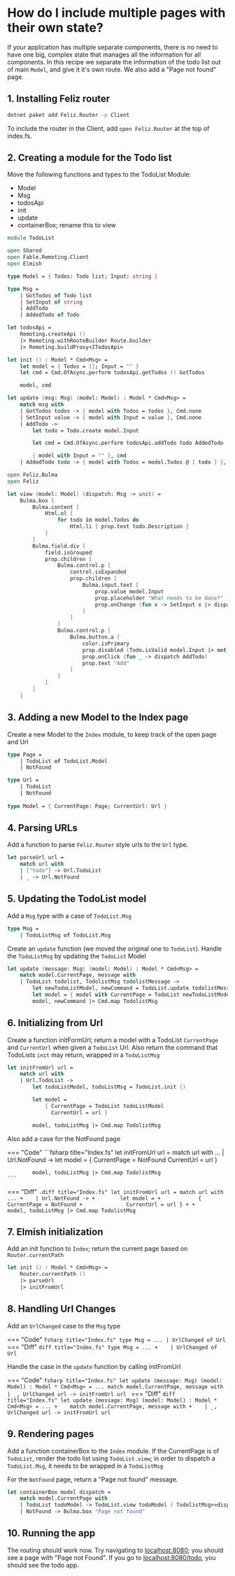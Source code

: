 ﻿# How do I include multiple pages with their own state?
If your application has multiple separate components, there is no need to have one big, complex state that manages all the information for all components. In this recipe we separate the information of the todo list out of main ```Model```, and give it it's own route. We also add a "Page not found" page.

## 1. Installing Feliz router

```bash
dotnet paket add Feliz.Router -p Client
```
To include the router in the Client, add `open Feliz.Router` at the top of index.fs.

## 2. Creating a module for the Todo list
Move the following functions and types to the TodoList Module:
* Model
* Msg
* todosApi
* init
* update
* containerBox; rename this to view

```fsharp title="TodoList.fs"
module TodoList

open Shared
open Fable.Remoting.Client
open Elmish

type Model = { Todos: Todo list; Input: string }

type Msg =
    | GotTodos of Todo list
    | SetInput of string
    | AddTodo
    | AddedTodo of Todo

let todosApi =
    Remoting.createApi ()
    |> Remoting.withRouteBuilder Route.builder
    |> Remoting.buildProxy<ITodosApi>

let init () : Model * Cmd<Msg> =
    let model = { Todos = []; Input = "" }
    let cmd = Cmd.OfAsync.perform todosApi.getTodos () GotTodos

    model, cmd

let update (msg: Msg) (model: Model) : Model * Cmd<Msg> =
    match msg with
    | GotTodos todos -> { model with Todos = todos }, Cmd.none
    | SetInput value -> { model with Input = value }, Cmd.none
    | AddTodo ->
        let todo = Todo.create model.Input

        let cmd = Cmd.OfAsync.perform todosApi.addTodo todo AddedTodo

        { model with Input = "" }, cmd
    | AddedTodo todo -> { model with Todos = model.Todos @ [ todo ] }, Cmd.none

open Feliz.Bulma
open Feliz

let view (model: Model) (dispatch: Msg -> unit) =
    Bulma.box [
        Bulma.content [
            Html.ol [
                for todo in model.Todos do
                    Html.li [ prop.text todo.Description ]
            ]
        ]
        Bulma.field.div [
            field.isGrouped
            prop.children [
                Bulma.control.p [
                    control.isExpanded
                    prop.children [
                        Bulma.input.text [
                            prop.value model.Input
                            prop.placeholder "What needs to be done?"
                            prop.onChange (fun x -> SetInput x |> dispatch)
                        ]
                    ]
                ]
                Bulma.control.p [
                    Bulma.button.a [
                        color.isPrimary
                        prop.disabled (Todo.isValid model.Input |> not)
                        prop.onClick (fun _ -> dispatch AddTodo)
                        prop.text "Add"
                    ]
                ]
            ]
        ]
    ]
```


## 3. Adding a new Model to the Index page

Create a new Model to the `Index` module, to keep track of the open page and Url

```fsharp title="Index.fs"
type Page =
    | TodoList of TodoList.Model
    | NotFound 

type Url =
    | TodoList
    | NotFound
    
type Model = { CurrentPage: Page; CurrentUrl: Url }

```


## 4.  Parsing URLs

Add a function to parse `Feliz.Router` style urls to the `Url` type.

```fsharp title="Index.fs"
let parseUrl url = 
    match url with
    | ["todo"] -> Url.TodoList
    | _ -> Url.NotFound
```

## 5. Updating the TodoList model

Add a `Msg` type with a case of `TodoList.Msg`

```fsharp title="Index.fs"
type Msg =
    | TodoListMsg of TodoList.Msg
```

Create an `update` function (we moved the original one to `TodoList`). Handle the `TodoListMsg` by updating the `TodoList` Model

```fsharp title="Index.fs"
let update (message: Msg) (model: Model) : Model * Cmd<Msg> =
    match model.CurrentPage, message with
    | TodoList todolist, TodolistMsg todolistMessage ->
        let newTodoListModel, newCommand = TodoList.update todolistMessage todolist
        let model = { model with CurrentPage = TodoList newTodoListModel }
        model, newCommand |> Cmd.map TodolistMsg
```

## 6. Initializing from Url

Create a function initFormUrl; return a model with a TodoList `CurrentPage` and `CurrentUrl` when given a `TodoList` Url. Also return the command that TodoLists `init` may return, wrapped in a `TodoListMsg`

```fsharp title="Index.fs"
let initFromUrl url =
    match url with
    | Url.TodoList ->
        let todoListModel, todoListMsg = TodoList.init ()

        let model =
            { CurrentPage = TodoList todoListModel
              CurrentUrl = url }

        model, todoListMsg |> Cmd.map TodolistMsg
```

Also add a case for the NotFound page

=== "Code"
    ```fsharp title="Index.fs"
    let initFromUrl url =
        match url with
        ...
        | Url.NotFound ->
            let model =
                { CurrentPage = NotFound
                  CurrentUrl = url }
    
            model, todoListMsg |> Cmd.map TodolistMsg
    ```
=== "Diff"
    ```.diff title="Index.fs"
     let initFromUrl url =
         match url with
         ...
    +    | Url.NotFound ->
    +        let model =
    +            { CurrentPage = NotFound
    +              CurrentUrl = url }
    +
    +        model, todoListMsg |> Cmd.map TodolistMsg
    ```

## 7. Elmish initialization

Add an init function to `Index`; return the current page based on `Router.currentPath`

```fsharp title="Index.fs"
let init () : Model * Cmd<Msg> =
    Router.currentPath ()
    |> parseUrl
    |> initFromUrl
```


## 8. Handling Url Changes

Add an `UrlChanged` case to the `Msg` type

=== "Code"
    ```fsharp title="Index.fs"
    type Msg =
        ...
        | UrlChanged of Url
    ```
=== "Diff"
    ```diff title="Index.fs"
     type Msg =
         ...
    +    | UrlChanged of Url
    ```

Handle the case in the `update` function by calling initFromUrl

=== "Code"
    ```fsharp title="Index.fs"
    let update (message: Msg) (model: Model) : Model * Cmd<Msg> =
        ...
        match model.CurrentPage, message with
        | _, UrlChanged url -> initFromUrl url
    ```
=== "Diff"
    ```diff title="Index.fs"
     let update (message: Msg) (model: Model) : Model * Cmd<Msg> =
         ...
    +    match model.CurrentPage, message with
    +    | _, UrlChanged url -> initFromUrl url
    ```

## 9. Rendering pages

Add a function containerBox to the `Index` module. If the CurrentPage is of `TodoList`, render the todo list using `TodoList.view`; in order to dispatch a `TodoList.Msg`, it needs to be wrapped in a `TodoListMsg`

For the `NotFound` page, return a "Page not found" message.

```fsharp title="Index.fs"
let containerBox model dispatch =
    match model.CurrentPage with
    | TodoList todoModel -> TodoList.view todoModel ( TodolistMsg>>dispatch )
    | NotFound -> Bulma.box "Page not found"

```

## 10. Running the app

The routing should work now. Try navigating to [localhost:8080](http://localhost:8080/todo); you should see a page with "Page not Found". If you go to [localhost:8080/todo](http://localhost:8080/todo), you should see the todo app.
